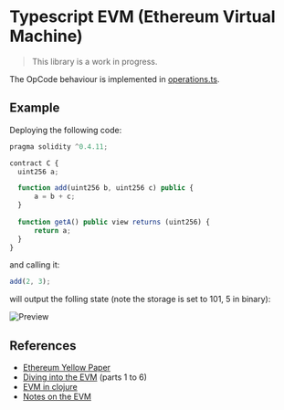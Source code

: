 # Typescript EVM (Ethereum Virtual Machine)

> This library is a work in progress.

The OpCode behaviour is implemented in [operations.ts](https://github.com/***REMOVED***/ts-ethereum-vm/blob/master/src/run/operations.ts).

## Example

Deploying the following code:

```js
pragma solidity ^0.4.11;

contract C {
  uint256 a;

  function add(uint256 b, uint256 c) public {
      a = b + c;
  }
  
  function getA() public view returns (uint256) {
      return a;
  }
}
```

and calling it:

```js
add(2, 3);
```

will output the folling state (note the storage is set to 101, 5 in binary):

![Preview](https://i.imgur.com/TvGfQcX.png)

## References

* [Ethereum Yellow Paper](http://gavwood.com/Paper.pdf)
* [Diving into the EVM](https://blog.qtum.org/diving-into-the-ethereum-vm-6e8d5d2f3c30) (parts 1 to 6)
* [EVM in clojure](https://nervous.io/clojure/crypto/2017/09/12/clojure-evm/)
* [Notes on the EVM](https://github.com/CoinCulture/evm-tools/blob/master/analysis/guide.md)

